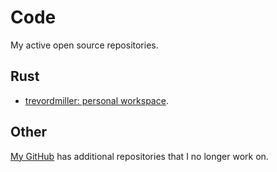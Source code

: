 # Code

My active open source repositories.

## Rust

- [trevordmiller: personal workspace](https://github.com/trevordmiller/trevordmiller).

## Other

[My GitHub](https://github.com/trevordmiller) has additional repositories that I no longer work on.
